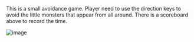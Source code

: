 This is a small avoidance game. Player need to use the direction keys to avoid the little monsters that appear from all around. There is a scoreboard above to record the time.



![image](https://github.com/dodoli33/first-Godot-game/assets/124644759/66ec8f05-2e79-4434-95c7-0b81c21bc3ca)
